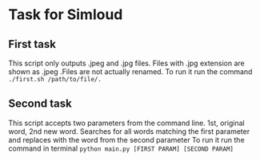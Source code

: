 # Task for Simloud
## First task 
This script only outputs .jpeg and .jpg files. Files with .jpg extension are shown as .jpeg 
.Files are not actually renamed. To run it run the command `````./first.sh /path/to/file/.`````

## Second task 
This script accepts two parameters from the command line. 1st, original word, 2nd new word. Searches for all words matching the first parameter and replaces with the word from the second parameter
To run it run the command in terminal ```python main.py [FIRST PARAM] [SECOND PARAM]```
